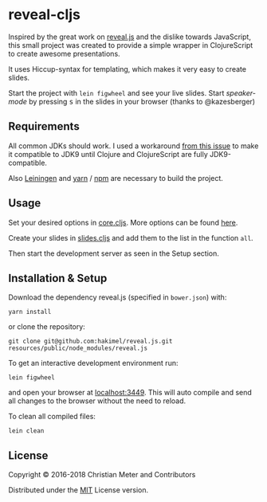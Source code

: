 # reveal-cljs

Inspired by the great work on [reveal.js](https://github.com/hakimel/reveal.js/)
and the dislike towards JavaScript, this small project was created to provide a
simple wrapper in ClojureScript to create awesome presentations.

It uses Hiccup-syntax for templating, which makes it very easy to create
slides.

Start the project with `lein figwheel` and see your live slides. Start
*speaker-mode* by pressing <kbd>s</kbd> in the slides in your browser (thanks to
@kazesberger)

## Requirements

All common JDKs should work. I used a workaround [from this
issue](https://github.com/bhauman/lein-figwheel/issues/612) to make it
compatible to JDK9 until Clojure and ClojureScript are fully JDK9-compatible.

Also [Leiningen](https://leiningen.org/) and [yarn](https://yarnpkg.com/en/) /
[npm](https://www.npmjs.com/) are necessary to build the project.

## Usage

Set your desired options in
[core.cljs](https://github.com/n2o/reveal-cljs/blob/master/src/reveal/core.cljs#L10).
More options can be found
[here](https://github.com/hakimel/reveal.js#configuration).

Create your slides in
[slides.cljs](https://github.com/n2o/reveal-cljs/blob/master/src/reveal/slides.cljs)
and add them to the list in the function `all`.

Then start the development server as seen in the Setup section.

## Installation & Setup

Download the dependency reveal.js (specified in `bower.json`) with:

    yarn install
    
or clone the repository:

    git clone git@github.com:hakimel/reveal.js.git resources/public/node_modules/reveal.js

To get an interactive development environment run:

    lein figwheel

and open your browser at [localhost:3449](http://localhost:3449/).
This will auto compile and send all changes to the browser without the
need to reload. 

To clean all compiled files:

    lein clean

## License

Copyright © 2016-2018 Christian Meter and Contributors

Distributed under the [MIT](LICENSE) License version.
